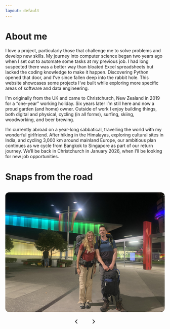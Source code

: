 ```yaml
---
layout: default
---
```


# About me
I love a project, particularly those that challenge me to solve problems and develop new skills. My journey into computer science began two years ago when I set out to automate some tasks at my previous job. I had long suspected there was a better way than bloated Excel spreadsheets but lacked the coding knowledge to make it happen. Discovering Python opened that door, and I’ve since fallen deep into the rabbit hole. This website showcases some projects I’ve built while exploring more specific areas of software and data engineering.

I'm originally from the UK and came to Christchurch, New Zealand in 2019 for a “one-year” working holiday. Six years later I’m still here and now a proud garden (and home) owner. Outside of work I enjoy building things, both digital and physical, cycling (in all forms), surfing, skiing, woodworking, and beer brewing.

I’m currently abroad on a year-long sabbatical, travelling the world with my wonderful girlfriend. After hiking in the Himalayas, exploring cultural sites in India, and cycling 3,000 km around mainland Europe, our ambitious plan continues as we cycle from Bangkok to Singapore as part of our return journey. We’ll be back in Christchurch in January 2026, when I’ll be looking for new job opportunities.

# Snaps from the road
<!-- Image Carousel -->
<div class="image-carousel">
  <div class="carousel-container">
    <img class="carousel-image active" src="/assets/img/image1.jpg" alt="Image 1">
    <img class="carousel-image" src="/assets/img/image2.jpg" alt="Image 2">
    <img class="carousel-image" src="/assets/img/image3.jpg" alt="Image 3">
    <img class="carousel-image" src="/assets/img/image4.jpg" alt="Image 4">
    <img class="carousel-image" src="/assets/img/image5.jpg" alt="Image 5">
    <img class="carousel-image" src="/assets/img/image6.jpg" alt="Image 6">
    <img class="carousel-image" src="/assets/img/image7.jpg" alt="Image 7">
    <img class="carousel-image" src="/assets/img/image8.jpg" alt="Image 8">
    <img class="carousel-image" src="/assets/img/image9.jpg" alt="Image 9">
    <img class="carousel-image" src="/assets/img/image10.jpg" alt="Image 10">
  </div>
  <div class="carousel-controls">
    <button class="carousel-prev">‹</button>
    <div class="carousel-dots"></div>
    <button class="carousel-next">›</button>
  </div>
</div>

<style>
/* --- Image Carousel Styling --- */
.image-carousel {
  display: flex;
  flex-direction: column;
  align-items: flex-start;    /* align left with text */
  width: 100%;
  margin: 2rem auto;
}

.carousel-container {
  position: relative;
  width: 100%;
  max-width: 850px;           /* ✅ fixed width matching text column */
  aspect-ratio: 16 / 9;
  overflow: hidden;
  border-radius: 12px;
  transition: all 0.3s ease;
  margin: 0;                  /* ensure flush with left text edge */
}

.carousel-image {
  position: absolute;
  top: 0;
  left: 0;
  width: 100%;
  height: 100%;
  object-fit: cover;
  opacity: 0;
  transition: opacity 0.6s ease;
}

.carousel-image.active {
  opacity: 1;
}

.carousel-controls {
  display: flex;
  justify-content: center;
  align-items: center;
  margin-top: 0.5rem;
  gap: 1rem;
  width: 100%;
}

.carousel-prev,
.carousel-next {
  background: none;
  border: none;
  font-size: 2rem;
  cursor: pointer;
  color: #333;
  transition: color 0.3s ease;
}

.carousel-prev:hover,
.carousel-next:hover {
  color: #007acc;
}

.carousel-dots {
  display: flex;
  gap: 0.5rem;
}

.carousel-dots button {
  width: 10px;
  height: 10px;
  border-radius: 50%;
  border: none;
  background: #ccc;
  cursor: pointer;
}

.carousel-dots button.active {
  background: #007acc;
}

/* --- Responsive Tweaks --- */

/* Medium screens (tablet to small desktop) */
@media (min-width: 701px) and (max-width: 1200px) {
  .carousel-container {
    width: 100%;              /* fill most of column */
    max-width: none;
    aspect-ratio: 4 / 3;
    margin-left: 0;          /* keep left-aligned with text */
  }
}

/* Small screens (mobile) */
@media (max-width: 700px) {
  .image-carousel {
    align-items: center;     /* center carousel on very small screens */
  }
  .carousel-container {
    width: 100%;              /* almost full width */
    margin: 0 auto;
    aspect-ratio: 1 / 1;
  }
}
</style>




